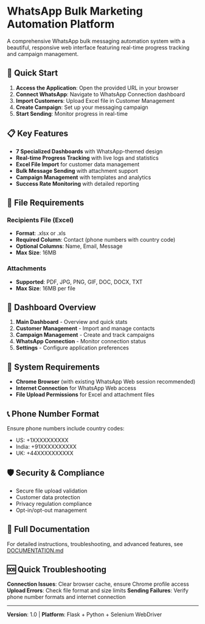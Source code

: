 # WhatsApp Bulk Marketing Automation Platform

A comprehensive WhatsApp bulk messaging automation system with a beautiful, responsive web interface featuring real-time progress tracking and campaign management.

## 🚀 Quick Start

1. **Access the Application**: Open the provided URL in your browser
2. **Connect WhatsApp**: Navigate to WhatsApp Connection dashboard 
3. **Import Customers**: Upload Excel file in Customer Management
4. **Create Campaign**: Set up your messaging campaign
5. **Start Sending**: Monitor progress in real-time

## 📋 Key Features

- **7 Specialized Dashboards** with WhatsApp-themed design
- **Real-time Progress Tracking** with live logs and statistics
- **Excel File Import** for customer data management
- **Bulk Message Sending** with attachment support
- **Campaign Management** with templates and analytics
- **Success Rate Monitoring** with detailed reporting

## 📁 File Requirements

### Recipients File (Excel)
- **Format**: .xlsx or .xls
- **Required Column**: Contact (phone numbers with country code)
- **Optional Columns**: Name, Email, Message
- **Max Size**: 16MB

### Attachments
- **Supported**: PDF, JPG, PNG, GIF, DOC, DOCX, TXT
- **Max Size**: 16MB per file

## 🎯 Dashboard Overview

1. **Main Dashboard** - Overview and quick stats
2. **Customer Management** - Import and manage contacts
3. **Campaign Management** - Create and track campaigns  
4. **WhatsApp Connection** - Monitor connection status
5. **Settings** - Configure application preferences

## 🔧 System Requirements

- **Chrome Browser** (with existing WhatsApp Web session recommended)
- **Internet Connection** for WhatsApp Web access
- **File Upload Permissions** for Excel and attachment files

## 📞 Phone Number Format

Ensure phone numbers include country codes:
- US: +1XXXXXXXXXX
- India: +91XXXXXXXXXX
- UK: +44XXXXXXXXXX

## 🛡️ Security & Compliance

- Secure file upload validation
- Customer data protection
- Privacy regulation compliance
- Opt-in/opt-out management

## 📖 Full Documentation

For detailed instructions, troubleshooting, and advanced features, see [DOCUMENTATION.md](./DOCUMENTATION.md)

## 🆘 Quick Troubleshooting

**Connection Issues**: Clear browser cache, ensure Chrome profile access
**Upload Errors**: Check file format and size limits
**Sending Failures**: Verify phone number formats and internet connection

---

**Version**: 1.0 | **Platform**: Flask + Python + Selenium WebDriver
